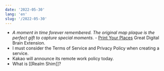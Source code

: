 ```yaml
---
date: '2022-05-30'
lang: 'en'
slug: '/2022-05-30'
---
```


- _A moment in time forever remembered. The original map plaque is the perfect gift to capture special moments._ - [Print Your Places](https://printyourplaces.com/) Great Digital Brain Extension.
- I must consider the Terms of Service and Privacy Policy when creating a service.
- Kakao will announce its remote work policy today.
- What is [[Realm Shim]]?
